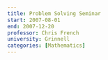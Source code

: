 ```yaml
---
title: Problem Solving Seminar
start: 2007-08-01
end: 2007-12-20
professor: Chris French
university: Grinnell
categories: [Mathematics]
---
```

